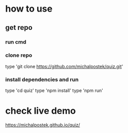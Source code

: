 # how to use

## get repo

### run cmd
### clone repo
type 'git clone https://github.com/michalpostek/quiz.git'
### install dependencies and run
type 'cd quiz' 
type 'npm install' 
type 'npm run' 

# check live demo

https://michalpostek.github.io/quiz/
